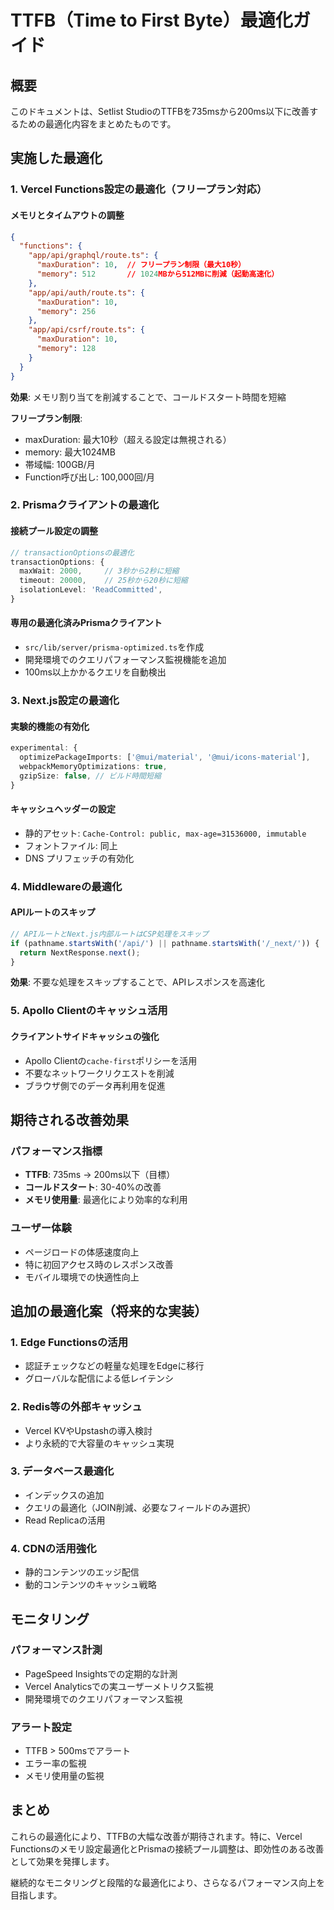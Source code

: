 # TTFB（Time to First Byte）最適化ガイド

## 概要

このドキュメントは、Setlist StudioのTTFBを735msから200ms以下に改善するための最適化内容をまとめたものです。

## 実施した最適化

### 1. Vercel Functions設定の最適化（フリープラン対応）

#### メモリとタイムアウトの調整
```json
{
  "functions": {
    "app/api/graphql/route.ts": {
      "maxDuration": 10,  // フリープラン制限（最大10秒）
      "memory": 512       // 1024MBから512MBに削減（起動高速化）
    },
    "app/api/auth/route.ts": {
      "maxDuration": 10,
      "memory": 256
    },
    "app/api/csrf/route.ts": {
      "maxDuration": 10,
      "memory": 128
    }
  }
}
```

**効果**: メモリ割り当てを削減することで、コールドスタート時間を短縮

**フリープラン制限**:
- maxDuration: 最大10秒（超える設定は無視される）
- memory: 最大1024MB
- 帯域幅: 100GB/月
- Function呼び出し: 100,000回/月

### 2. Prismaクライアントの最適化

#### 接続プール設定の調整
```typescript
// transactionOptionsの最適化
transactionOptions: {
  maxWait: 2000,     // 3秒から2秒に短縮
  timeout: 20000,    // 25秒から20秒に短縮
  isolationLevel: 'ReadCommitted',
}
```

#### 専用の最適化済みPrismaクライアント
- `src/lib/server/prisma-optimized.ts`を作成
- 開発環境でのクエリパフォーマンス監視機能を追加
- 100ms以上かかるクエリを自動検出

### 3. Next.js設定の最適化

#### 実験的機能の有効化
```typescript
experimental: {
  optimizePackageImports: ['@mui/material', '@mui/icons-material'],
  webpackMemoryOptimizations: true,
  gzipSize: false, // ビルド時間短縮
}
```

#### キャッシュヘッダーの設定
- 静的アセット: `Cache-Control: public, max-age=31536000, immutable`
- フォントファイル: 同上
- DNS プリフェッチの有効化

### 4. Middlewareの最適化

#### APIルートのスキップ
```typescript
// APIルートとNext.js内部ルートはCSP処理をスキップ
if (pathname.startsWith('/api/') || pathname.startsWith('/_next/')) {
  return NextResponse.next();
}
```

**効果**: 不要な処理をスキップすることで、APIレスポンスを高速化

### 5. Apollo Clientのキャッシュ活用

#### クライアントサイドキャッシュの強化
- Apollo Clientの`cache-first`ポリシーを活用
- 不要なネットワークリクエストを削減
- ブラウザ側でのデータ再利用を促進

## 期待される改善効果

### パフォーマンス指標
- **TTFB**: 735ms → 200ms以下（目標）
- **コールドスタート**: 30-40%の改善
- **メモリ使用量**: 最適化により効率的な利用

### ユーザー体験
- ページロードの体感速度向上
- 特に初回アクセス時のレスポンス改善
- モバイル環境での快適性向上

## 追加の最適化案（将来的な実装）

### 1. Edge Functionsの活用
- 認証チェックなどの軽量な処理をEdgeに移行
- グローバルな配信による低レイテンシ

### 2. Redis等の外部キャッシュ
- Vercel KVやUpstashの導入検討
- より永続的で大容量のキャッシュ実現

### 3. データベース最適化
- インデックスの追加
- クエリの最適化（JOIN削減、必要なフィールドのみ選択）
- Read Replicaの活用

### 4. CDNの活用強化
- 静的コンテンツのエッジ配信
- 動的コンテンツのキャッシュ戦略

## モニタリング

### パフォーマンス計測
- PageSpeed Insightsでの定期的な計測
- Vercel Analyticsでの実ユーザーメトリクス監視
- 開発環境でのクエリパフォーマンス監視

### アラート設定
- TTFB > 500msでアラート
- エラー率の監視
- メモリ使用量の監視

## まとめ

これらの最適化により、TTFBの大幅な改善が期待されます。特に、Vercel Functionsのメモリ設定最適化とPrismaの接続プール調整は、即効性のある改善として効果を発揮します。

継続的なモニタリングと段階的な最適化により、さらなるパフォーマンス向上を目指します。